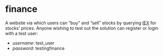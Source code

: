 # finance
A website via which users can “buy” and “sell” stocks by querying [IEX](https://iexcloud.io/) for stocks’ prices.
Anyone wishing to test out the solution can register or login with a test user: <br/>
- _username_: test_user<br/>
- _password_: testingfinance <br/>
